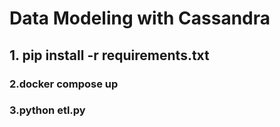 
# Data Modeling with Cassandra

## 1. pip install -r requirements.txt

### 2.docker compose up

### 3.python etl.py